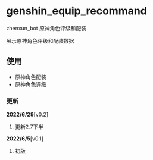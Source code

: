 # genshin_equip_recommand
zhenxun_bot 原神角色评级和配装

展示原神角色评级和配装数据

## 使用
- 原神角色配装
- 原神角色评级
### 更新
**2022/6/29**[v0.2]

1. 更新2.7下半

**2022/6/5**[v0.1]

1. 初版